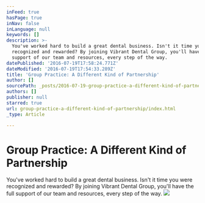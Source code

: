 ```yaml
---
inFeed: true
hasPage: true
inNav: false
inLanguage: null
keywords: []
description: >-
  You've worked hard to build a great dental business. Isn't it time you were
  recognized and rewarded? By joining Vibrant Dental Group, you'll have the full
  support of our team and resources, every step of the way.
datePublished: '2016-07-19T17:58:24.771Z'
dateModified: '2016-07-19T17:54:33.289Z'
title: 'Group Practice: A Different Kind of Partnership'
author: []
sourcePath: _posts/2016-07-19-group-practice-a-different-kind-of-partnership.md
authors: []
publisher: null
starred: true
url: group-practice-a-different-kind-of-partnership/index.html
_type: Article

---
```

# Group Practice: A Different Kind of Partnership

You've worked hard to build a great dental business. Isn't it time you were recognized and rewarded? By joining Vibrant Dental Group, you'll have the full support of our team and resources, every step of the way.
![](https://the-grid-user-content.s3-us-west-2.amazonaws.com/5928eb53-f710-4b1f-999d-c04d6fc72846.jpg)